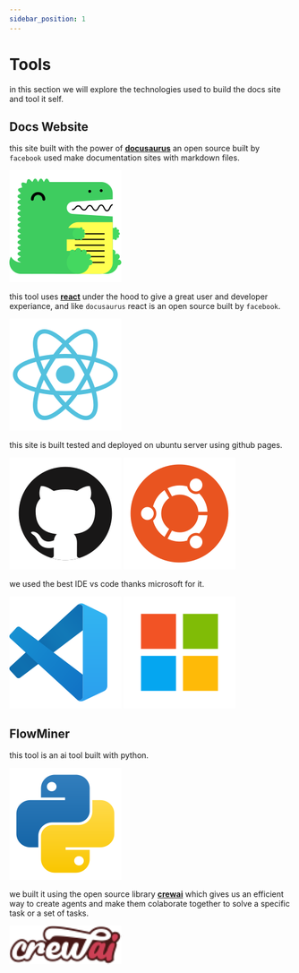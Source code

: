 ```yaml
---
sidebar_position: 1
---
```


# Tools

in this section we will explore the technologies used to build the docs site and tool it self.

## Docs Website

this site built with the power of **[docusaurus](https://docusaurus.io/)** an open source built by <code>facebook</code> used make documentation sites with markdown files.

![docusaurus](../static/img/docusaurus.svg)

this tool uses **[react](https://react.dev/)** under the hood to give a great user and developer experiance, and like <code>docusaurus</code> react is an open source built by <code>facebook</code>.

![react](../static/img/react.svg)

this site is built tested and deployed on ubuntu server using github pages.

![github](../static/img/github.svg)
![github](../static/img/ubuntu.svg)

we used the best IDE vs code thanks microsoft for it.

![vs-code](../static/img/vs-code.svg)
![microsoft](../static/img/microsoft.svg)

## FlowMiner

this tool is an ai tool built with python.

![python](../static/img/python.svg)

we built it using the open source library **[crewai](https://www.crewai.com/)** which gives us an efficient way to create agents and make them colaborate together to solve a specific task or a set of tasks.

![crewai](../static/img/crew_ai.png)

<!--
## FlowMiner Design

FlowMiner is a distributed agent based llm **built with **[ollama](https://ollama.com/)** models and **[crewai lib](https://github.com/joaomdmoura/CrewAI)**.** -->

<!--
### What you'll need

- [Node.js](https://nodejs.org/en/download/) version 18.0 or above:
  - When installing Node.js, you are recommended to check all checkboxes related to dependencies. -->
<!--
## Generate a new site

Generate a new Docusaurus site using the **classic template**.

The classic template will automatically be added to your project after you run the command:

```bash
npm init docusaurus@latest my-website classic
```

You can type this command into Command Prompt, Powershell, Terminal, or any other integrated terminal of your code editor.

The command also installs all necessary dependencies you need to run Docusaurus. -->

<!--
## Start your site

Run the development server:

```bash
cd my-website
npm run start
```

The `cd` command changes the directory you're working with. In order to work with your newly created Docusaurus site, you'll need to navigate the terminal there.

The `npm run start` command builds your website locally and serves it through a development server, ready for you to view at http://localhost:3000/.

Open `docs/intro.md` (this page) and edit some lines: the site **reloads automatically** and displays your changes. -->
